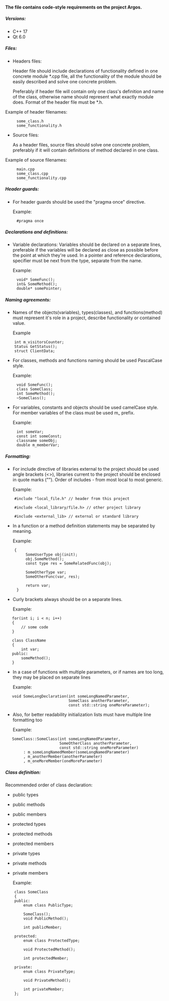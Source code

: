 #### The file contains code-style requirements on the project Argos.

##### Versions:
- C++ 17
- Qt 6.0

##### Files:

- Headers files:

   Header file should include declarations of functionality defined in one 
    concrete module \*.cpp file, all the functionality of the module should be easily described and solve one concrete problem.

  Preferably if header file will contain only one class's definition and name
of the class, otherwise name should represent what exactly module does.
Format of the header file must be \*.h.

Example of header filenames:
    
```
     some_class.h
     some_functionality.h
```

 - Source files:

   As a header files, source files should solve one concrete problem, preferably
    if it will contain definitions of method declared in one class.
    
Example of source filenames: 
    
```
     main.cpp
     some_class.cpp
     some_functionality.cpp
```

##### Header guards:
- For header guards should be used the "pragma once" directive.

    Example:
``` 
     #pragma once 
```

#####  Declarations and  definitions:
- Variable declarations:
    Variables should be declared on a separate lines, preferable if the variables will be declared as close as possible before the point at which they're used.
    In a pointer and reference declarations, specifier must be next from the type, separate from the name.
    
    Example:
``` 
     void* SomeFunc();  
     int& SomeMethod(); 
     double* somePointer;
```

##### Naming agreements:
- Names of the objects(variables), types(classes), and functions(method) must represent it's role in a project, describe functionality or contained value.

    Example
```
    int m_visitorsCounter;
    Status GetStatus();
    struct ClientData;
```

- For classes, methods and functions naming should be used PascalCase style.

    Example:
``` 
     void SomeFunc(); 
     class SomeClass; 
     int SomeMethod(); 
     ~SomeClass();
```

- For variables, constants and objects should be used camelCase style.
    For member variables of the class must be used m_ prefix.
    
    
    Example: 
```
     int someVar; 
     const int someConst; 
     classname someObj; 
     double m_memberVar;
```

##### Formatting:

- For include directive of libraries external to the project should be used angle brackets (<>), libraries current to the project should be enclosed in quote marks (""). 
    Order of includes - from most local to most generic.

    Example:
```
    #include "local_file.h" // header from this project

    #include <local_library/file.h> // other project library

    #include <external_lib> // external or standard library
```


- In a function or a method definition statements may be separated by meaning.

    Example:
```
    {
         SomeUserType obj(init);
         obj.SomeMethod();
         const type res = SomeRelatedFunc(obj);
    
         SomeOtherType var;
         SomeOtherFunc(var, res);
    
         return var;
     }
```


- Curly brackets always should be on a separate lines.


    Example: 
```  
   for(int i; i < n; i++) 
   {
       // some code 
   } 

   class ClassName  
   { 
       int var;
   public:
       someMethod();
   }
```  


- In a case of functions with multiple parameters, or if names are too long, they may be placed on separate lines


    Example: 
```  
   void SomeLongDeclaration(int someLongNamedParameter,
                            SomeClass anotherParameter,
                            const std::string oneMoreParameter);
```  


- Also, for better readability initialization lists must have multiple line formatting too


    Example: 
```  
   SomeClass::SomeClass(int someLongNamedParameter,
                        SomeOtherClass anotherParameter,
                        const std::string oneMoreParameter)
        : m_someLongNamedMember(someLongNamedParameter)
        , m_anotherMember(anotherParameter)
        , m_oneMoreMember(oneMoreParameter)
```  


##### Class definition:

Recommended order of class declaration:

- public types
- public methods
- public members
- protected types
- protected methods
- protected members
- private types
- private methods
- private members


    Example: 
```  
    class SomeClass
    {
    public:
        enum class PublicType;
        
        SomeClass();
        void PublicMethod();
        
        int publicMember;
        
    protected:
        enum class ProtectedType;
        
        void ProtectedMethod();
        
        int protectedMember;
        
    private:
        enum class PrivateType;
        
        void PrivateMethod();
        
        int privateMember;
    };
```  